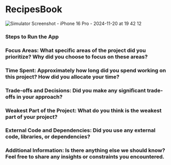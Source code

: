 # RecipesBook

![Simulator Screenshot - iPhone 16 Pro - 2024-11-20 at 19 42 12](https://github.com/user-attachments/assets/179eaff9-df5b-4035-8029-ba1cd8e42629)

### Steps to Run the App

### Focus Areas: What specific areas of the project did you prioritize? Why did you choose to focus on these areas?

### Time Spent: Approximately how long did you spend working on this project? How did you allocate your time?

### Trade-offs and Decisions: Did you make any significant trade-offs in your approach?

### Weakest Part of the Project: What do you think is the weakest part of your project?

### External Code and Dependencies: Did you use any external code, libraries, or dependencies?

### Additional Information: Is there anything else we should know? Feel free to share any insights or constraints you encountered.
